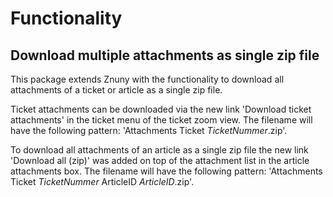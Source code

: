 # Functionality

## Download multiple attachments as single zip file

This package extends Znuny with the functionality to download all attachments of a ticket or article as a single zip file.

Ticket attachments can be downloaded via the new link 'Download ticket attachments' in the ticket menu of the ticket zoom view. The filename will have the following pattern: 'Attachments Ticket *TicketNummer*.zip'.

To download all attachments of an article as a single zip file the new link 'Download all (zip)' was added on top of the attachment list in the article attachments box. The filename will have the following pattern: 'Attachments Ticket *TicketNummer* ArticleID *ArticleID*.zip'.
